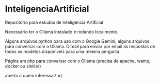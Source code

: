 # InteligenciaArtificial

Repositório para estudos de Inteligência Artificial

Necessário ter o Ollama instalado e rodando localmente.

Alguns arquivos python para uso com o Google Gemini, 
alguns arquivos para conversar com o Ollama.
Olmail para enviar por email as respostas de todos os modelos disponiveis para uma mesma pergunta.

Página em php para conversar com o Ollama (precisa de apache, wamp, docker ou similar)

aberto a quem interessar! =)
